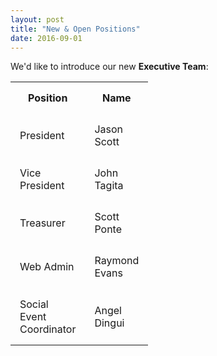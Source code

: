 ```yaml
---
layout: post
title: "New & Open Positions"
date: 2016-09-01
---
```

<p class="grey-text text-darken-3 lighten-3 col s12 m6">
We'd like to introduce our new <strong>Executive Team</strong>:<br/>
<style>
th, td {
    padding: 15px;
}
</style>
<table>
  <col width="100">
  <col width="100">
  <tr>
    <th>Position</th>
    <th>Name</th> 
  </tr>
  <tr>
    <td>President</td>
    <td>Jason Scott</td>
  </tr>
  <tr>
    <td>Vice President</td>
    <td>John Tagita</td>
  </tr>
  <tr>
    <td>Treasurer</td>
    <td>Scott Ponte</td>
  </tr>
  <tr>
    <td>Web Admin</td>
    <td>Raymond Evans</td>
  </tr>
  <tr>
    <td>Social Event Coordinator</td>
    <td>Angel Dingui</td>
  </tr>
</table>
</p>
